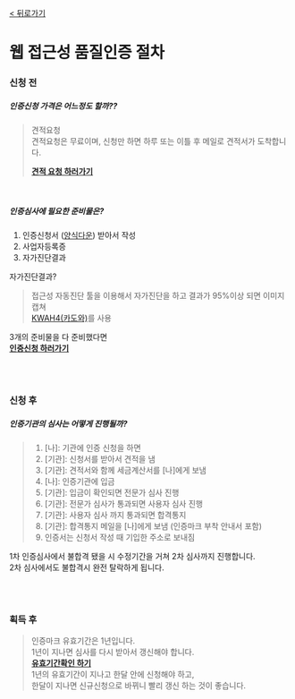 [< 뒤로가기](README.md)

# 웹 접근성 품질인증 절차

### 신청 전
##### 인증신청 가격은 어느정도 할까??
> 견적요청  
> 견적요청은 무료이며, 신청만 하면 하루 또는 이틀 후 메일로 견적서가 도착합니다.  
>
> **[견적 요청 하러가기](http://www.webwatch.co.kr/Support/Inq_Form.html?ICatNo=1&MenuCD=410)**

<br />

##### 인증심사에 필요한 준비물은?

1. 인증신청서 ([양식다운](http://www.webwatch.co.kr/Req/WA_Req_File.html?MenuCD=130)) 받아서 작성  
2. 사업자등록증  
3. 자가진단결과

자가진단결과?  
> 접근성 자동진단 툴을 이용해서 자가진단을 하고 결과가 95%이상 되면 이미지 캡쳐  
> [KWAH4(카도와)](http://www.wah.or.kr/Participation/k-wah.asp)를 사용  

3개의 준비물을 다 준비했다면  <br />
**[인증신청 하러가기](http://www.webwatch.co.kr/Req/WA_Req_File.html?MenuCD=130)**

<br /><br />

### 신청 후
##### 인증기관의 심사는 어떻게 진행될까?
> 1. [나]: 기관에 인증 신청을 하면
> 2. [기관]: 신청서를 받아서 견적을 냄
> 3. [기관]: 견적서와 함께 세금계산서를 [나]에게 보냄
> 4. [나]: 인증기관에 입금 
> 5. [기관]: 입금이 확인되면 전문가 심사 진행  
> 6. [기관]: 전문가 심사가 통과되면 사용자 심사 진행
> 7. [기관]: 사용자 심사 까지 통과되면 합격통지
> 8. [기관]: 합격통지 메일을 [나]에게 보냄 (인증마크 부착 안내서 포함)
> 9. 인증서는 신청서 작성 때 기입한 주소로 보내짐 

1차 인증심사에서 불합격 됐을 시 수정기간을 거쳐 2차 심사까지 진행합니다.  
2차 심사에서도 불합격시 완전 탈락하게 됩니다.  

<br /><br />

### 획득 후
> 인증마크 유효기간은 1년입니다.  
> 1년이 지나면 심사를 다시 받아서 갱신해야 합니다.  
> **[유효기간확인 하기](http://www.webwatch.co.kr/Situation/WA_Situation.html?MenuCD=110)**  
> 1년의 유효기간이 지나고 한달 안에 신청해야 하고,  
> 한달이 지나면 신규신청으로 바뀌니 빨리 갱신 하는 것이 좋습니다.  

<br /><br /><br /><br />